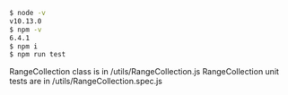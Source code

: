 ```bash
$ node -v
v10.13.0
$ npm -v
6.4.1
$ npm i
$ npm run test
```

RangeCollection class is in /utils/RangeCollection.js
RangeCollection unit tests are in /utils/RangeCollection.spec.js
